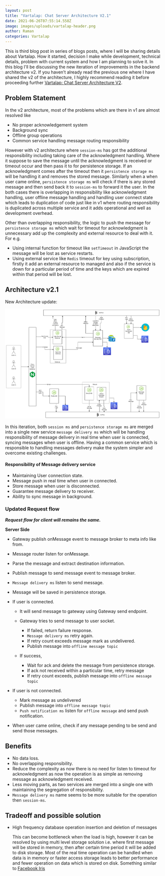 ```yaml
---
layout: post
title: "Vartalap: Chat Server Architecture V2.1"
date: 2021-06-26T07:55:14.558Z
image: images/uploads/vartalap-header.png
author: Raman
categories: Vartalap
---
```

This is third blog post in series of blogs posts, where I will be sharing details about Vartalap. How it started, decision I make while development, technical details, problem with current system and how I am planning to solve it. In this blog I'll be discussing the new iteration of improvements in the backend architecture v2. If you haven’t already read the previous one where I have shared the v2 of the architecture, I highly recommend reading it before proceeding further [Vartalap: Chat Server Architecture V2](https://blog.one9x.org/vartalap/2021/05/22/vartalap-chat-server-architecture-v2.html).

## Problem Statement

In the v2 architecture, most of the problems which are there in v1 are almost resolved like

* No proper acknowledgement system
* Background sync
* Offline group operations
* Common service handling message routing responsibility

However with v2 architecture where `session-ms` has got the additional responsibility including taking care of the acknowledgment handling. Where it suppose to save the message until the acknowledgment is received or timeout occur and then pass it to for persistence storage. If an acknowledgment comes after the timeout then it `persistence storage ms` will be handling it and removes the stored message.
Similarly when a when user came online, `persistence storage ms` will check if there is any stored message and then send back it to `session-ms` to forward it the user.
In the both cases there is overlapping in responsibility like acknowledgment handling, user offline message handling and handling user connect state which leads to duplication of code just like in v1 where routing responsibility is duplicated across multiple service and it adds operational and well as development overhead.

Other than overlapping responsibility, the logic to push the message for `persistence storage ms` which wait for timeout for acknowledgment is unnecessary add up the complexity and external resource to deal with it. 
For e.g. 

* Using internal function for timeout like `setTimeout` in JavaScript the message will be lost as service restarts.
* Using external service like `Redis` timeout for key using subscription, firstly it add an external resource to managed and also if the service is down for a particular period of time and the keys which are expired within that period will be lost.

## Architecture v2.1

New Architecture update:

![Architecture v2.1](/images/uploads/architecture-v2.1.png "Architecture v2.1")

In this iteration, both `session ms` and `persistence storage ms` are merged into a single new service `message delivery ms` which will be handling responsibility of message delivery in real time when user is connected, syncing messages when user is offline. Having a common service which is responsible to handling messages delivery make the system simpler and overcome existing challenges.

#### Responsibility of Message delivery service

* Maintaining User connection state.
* Message push in real time when user in connected.
* Store message when user is disconnected.
* Guarantee message delivery to receiver.
* Ability to sync message in background.

### Updated Request flow

***Request flow for client will remains the same.***

**Server Side**

* Gateway publish onMessage event to message broker to meta info like from.
* Message router listen for onMessage.
* Parse the message and extract destination information.
* Publish message to send message event to message broker.
* `Message delivery ms` listen to send message.
* Message will be saved in persistence storage.
* If user is connected.

  * It will send message to gateway using Gateway send endpoint.
  * Gateway tries to send message to user socket.

    * If failed, return failure response.
    * `Message delivery ms` retry again.
    * If retry count exceeds message mark as undelivered.
    * Publish message into `offline message topic`
  * If success, 

    * Wait for ack and delete the message from persistence storage.
    * If ack not received within a particular time, retry message
    * If retry count exceeds, publish message into `offline message topic`
* If user is not connected.

  * Mark message as undelivered
  * Publish message into `offline message topic`
  * `Push notification ms` listen for `offline message` and send push notification.
* When user came online, check if any message pending to be send and send those messages.

## Benefits

* No data loss.
* No overlapping responsibility. 
* Reduce the complexity as now there is no need for listen to timeout for acknowledgment as now the operation is as simple as removing message as acknowledgment received.
* Less moving parts, as two services are merged into a single one with maintaining the segregation of responsibility.
* `Message delivery ms` name seems to be more suitable for the operation then `session-ms`.



## Tradeoff and possible solution

* High frequency database operation insertion and deletion of messages

  This can become bottleneck when the load is high, however it can be resolved by using multi level storage solution i.e. where first message will be stored in memory, then after certain time period it will be added to disk storage. Most of the real time operation can be handled when data is in memory or faster access storage leads to better performance and fewer operation on data which is stored on disk. Something similar to [Facebook Iris](https://engineering.fb.com/2014/10/09/production-engineering/building-mobile-first-infrastructure-for-messenger/)